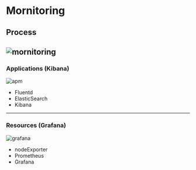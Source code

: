 # Mornitoring
## Process
![mornitoring](https://user-images.githubusercontent.com/59479926/209446258-ddf8b294-4219-429e-b59f-fed45788d4c4.jpg)
---
### Applications (Kibana)
![apm](https://user-images.githubusercontent.com/59479926/209428055-8ede0586-3f9d-45d2-8e6a-75202447b8b5.png)

- Fluentd
- ElasticSearch
- Kibana
----
### Resources (Grafana)
![grafana](https://user-images.githubusercontent.com/59479926/209428192-f7a6ba1b-2b99-4fb5-a2f8-6cecd68c5f23.png)

- nodeExporter
- Prometheus
- Grafana
